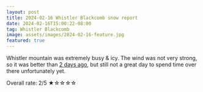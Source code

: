 ```yaml
---
layout: post
title: 2024-02-16 Whistler Blackcomb snow report
date: 2024-02-16T15:00:22-08:00
tag: Whistler Blackcomb
image: assets/images/2024-02-16-feature.jpg
featured: true
---
```

Whistler mountain was extremely busy & icy. The wind was not very strong, so it was better than [2 days ago](/vancouversnowboarding.ca/2024-02-14-whistler-blackcomb-snow-report/), but still not a great day to spend time over there unfortunately yet.

Overall rate: 2/5 ★☆☆☆☆
